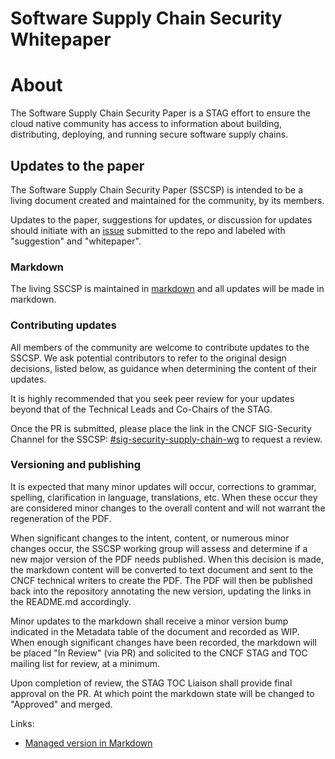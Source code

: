 Software Supply Chain Security Whitepaper
==========================================

# About

The Software Supply Chain Security Paper is a STAG effort 
to ensure the cloud native community has access to information about building, 
distributing, deploying, and running secure software supply chains.

## Updates to the paper 

The Software Supply Chain Security Paper (SSCSP) is intended to be a living 
document created and maintained for the community, by its members.  

Updates to the paper, suggestions for updates, or discussion for updates
should initiate with an [issue](https://github.com/cncf/sig-security/issues) submitted to the repo and labeled with
"suggestion" and "whitepaper".

### Markdown 

The living SSCSP is maintained in [markdown](https://github.com/cncf/sig-security/blob/master/supply-chain-security/software-supply-chain-security-whitepaper.md) and all updates will be made in
 markdown.  

### Contributing updates 

All members of the community are welcome to contribute updates to the SSCSP.
We ask potential contributors to refer to the original design decisions, 
listed below, as guidance when determining the content of their updates.

It is highly recommended that you seek peer review for your updates beyond that
of the Technical Leads and Co-Chairs of the STAG.

Once the PR is submitted, please place the link in the CNCF SIG-Security Channel
for the SSCSP: [#sig-security-supply-chain-wg](https://cloud-native.slack.com/archives/C01KL0B4LKC) to request a review.

### Versioning and publishing 

It is expected that many minor updates will occur, corrections to grammar, 
spelling, clarification in language, translations, etc.  When these occur 
they are considered minor changes to the overall content and will not warrant
 the regeneration of the PDF.

When significant changes to the intent, content, or numerous minor changes
occur, the SSCSP working group will assess and determine if a new major version
of the PDF needs published.  When this decision is made, the markdown content
will be converted to text document and sent to the CNCF technical writers to
create the PDF.  The PDF will then be published back into the repository
annotating the new version, updating the links in the README.md accordingly.

Minor updates to the markdown shall receive a minor version bump indicated in the
Metadata table of the document and recorded as WIP.  When enough significant
changes have been recorded, the markdown will be placed "In Review" (via PR) and
solicited to the CNCF STAG and TOC mailing list for review, at a minimum.

Upon completion of review, the STAG TOC Liaison shall provide final
approval on the PR.  At which point the markdown state will be changed to
"Approved" and merged. 


Links:
* [Managed version in  Markdown](https://github.com/cncf/sig-security/blob/master/supply-chain-security/supply-chain-security-whitepaper/software-supply-chain-security-whitepaper.md)


